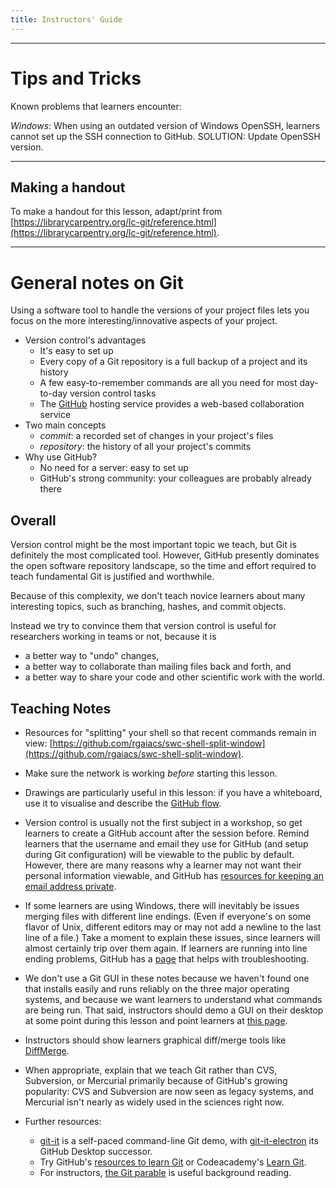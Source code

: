 ```yaml
---
title: Instructors' Guide
---
```


***

# Tips and Tricks

Known problems that learners encounter:

*Windows*: When using an outdated version of Windows OpenSSH, learners cannot set up the SSH connection to GitHub. SOLUTION: Update OpenSSH version.

***

## Making a handout

To make a handout for this lesson, adapt/print from [https://librarycarpentry.org/lc-git/reference.html](https://librarycarpentry.org/lc-git/reference.html).

***

# General notes on Git

Using a software tool to handle the versions of your project files
lets you focus on the more interesting/innovative aspects of your project.

- Version control's advantages
  - It's easy to set up
  - Every copy of a Git repository is a full backup of a project and its history
  - A few easy-to-remember commands are all you need for most day-to-day version control tasks
  - The [GitHub](https://github.com/) hosting service provides a web-based collaboration service
- Two main concepts
  - *commit*: a recorded set of changes in your project's files
  - *repository*: the history of all your project's commits
- Why use GitHub?
  - No need for a server: easy to set up
  - GitHub's strong community: your colleagues are probably already there

## Overall

Version control might be the most important topic we teach, but Git is
definitely the most complicated tool.  However, GitHub presently dominates the
open software repository landscape, so the time and effort required to teach
fundamental Git is justified and worthwhile.

Because of this complexity, we don't teach novice learners about many
interesting topics, such as branching, hashes, and commit objects.

Instead we try to convince them that version control is useful for researchers
working in teams or not, because it is

- a better way to "undo" changes,
- a better way to collaborate than mailing files back and forth, and
- a better way to share your code and other scientific work with the world.

## Teaching Notes

- Resources for "splitting" your shell so that recent commands remain in view: [https://github.com/rgaiacs/swc-shell-split-window](https://github.com/rgaiacs/swc-shell-split-window).

- Make sure the network is working *before* starting this lesson.

- Drawings are particularly useful in this lesson: if you have a whiteboard,
  use it to visualise and describe the [GitHub flow](https://guides.github.com/introduction/flow/).

- Version control is usually not the first subject in a workshop,
  so get learners to create a GitHub account after the session before.
  Remind learners that the username and email they use for GitHub (and setup
  during Git configuration) will be viewable to the public by default.
  However, there are many reasons why a learner may not want their personal
  information viewable, and GitHub has [resources for keeping an email address
  private](https://help.github.com/en/github/setting-up-and-managing-your-github-user-account/setting-your-commit-email-address).

- If some learners are using Windows, there will inevitably be issues
  merging files with different line endings.  (Even if everyone's on
  some flavor of Unix, different editors may or may not add a
  newline to the last line of a file.) Take a moment to explain
  these issues, since learners will almost certainly trip over them
  again.  If learners are running into line ending problems, GitHub
  has a [page](https://help.github.com/en/articles/dealing-with-line-endings) that helps with troubleshooting.

- We don't use a Git GUI in these notes because we haven't found one that
  installs easily and runs reliably on the three major operating systems, and
  because we want learners to understand what commands are being run.  That
  said, instructors should demo a GUI on their desktop at some point during
  this lesson and point learners at [this page](https://git-scm.com/downloads/guis).

- Instructors should show learners graphical diff/merge tools like
  [DiffMerge](https://sourcegear.com/diffmerge/).

- When appropriate, explain that we teach Git rather than CVS, Subversion, or
  Mercurial primarily because of GitHub's growing popularity: CVS and
  Subversion are now seen as legacy systems, and Mercurial isn't nearly as
  widely used in the sciences right now.

- Further resources:
  
  - [git-it](https://github.com/jlord/git-it-electron#git-it-desktop-app) is a self-paced command-line Git demo,
    with [git-it-electron](https://github.com/jlord/git-it-electron) its GitHub Desktop successor.
  - Try GitHub's [resources to learn Git](https://try.github.io/) or Codeacademy's [Learn Git](https://www.codecademy.com/learn/learn-git).
  - For instructors, [the Git parable](https://tom.preston-werner.com/2009/05/19/the-git-parable.html) is useful background reading.


